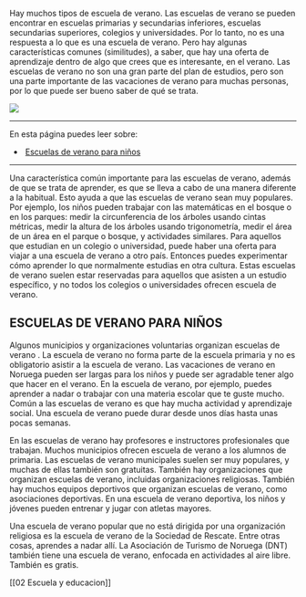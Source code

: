 Hay muchos tipos de escuela de verano. Las escuelas de verano se pueden encontrar en escuelas primarias y secundarias inferiores, escuelas secundarias superiores, colegios y universidades. Por lo tanto, no es una respuesta a lo que es una escuela de verano. Pero hay algunas características comunes (similitudes), a saber, que hay una oferta de aprendizaje dentro de algo que crees que es interesante, en el verano. Las escuelas de verano no son una gran parte del plan de estudios, pero son una parte importante de las vacaciones de verano para muchas personas, por lo que puede ser bueno saber de qué se trata.

![](https://cdn.kursoria.no/pensum/elements/-_fvgbhn.jpg)

---

En esta página puedes leer sobre:

-    [Escuelas de verano para niños](#escuelas-de-verano-para-ni%C3%B1os)

---

Una característica común importante para las escuelas de verano, además de que se trata de aprender, es que se lleva a cabo de una manera diferente a la habitual. Esto ayuda a que las escuelas de verano sean muy populares. Por ejemplo, los niños pueden trabajar con las matemáticas en el bosque o en los parques: medir la circunferencia de los árboles usando cintas métricas, medir la altura de los árboles usando trigonometría, medir el área de un área en el parque o bosque, y actividades similares. Para aquellos que estudian en un colegio o universidad, puede haber una oferta para viajar a una escuela de verano a otro país. Entonces puedes experimentar cómo aprender lo que normalmente estudias en otra cultura. Estas escuelas de verano suelen estar reservadas para aquellos que asisten a un estudio específico, y no todos los colegios o universidades ofrecen escuela de verano.

## ESCUELAS DE VERANO PARA NIÑOS

Algunos municipios y organizaciones voluntarias organizan escuelas de verano . La escuela de verano no forma parte de la escuela primaria y no es obligatorio asistir a la escuela de verano. Las vacaciones de verano en Noruega pueden ser largas para los niños y puede ser agradable tener algo que hacer en el verano. En la escuela de verano, por ejemplo, puedes aprender a nadar o trabajar con una materia escolar que te guste mucho. Común a las escuelas de verano es que hay mucha actividad y aprendizaje social. Una escuela de verano puede durar desde unos días hasta unas pocas semanas.

En las escuelas de verano hay profesores e instructores profesionales que trabajan. Muchos municipios ofrecen escuela de verano a los alumnos de primaria. Las escuelas de verano municipales suelen ser muy populares, y muchas de ellas también son gratuitas. También hay organizaciones que organizan escuelas de verano, incluidas organizaciones religiosas. También hay muchos equipos deportivos que organizan escuelas de verano, como asociaciones deportivas. En una escuela de verano deportiva, los niños y jóvenes pueden entrenar y jugar con atletas mayores.

Una escuela de verano popular que no está dirigida por una organización religiosa es la escuela de verano de la Sociedad de Rescate. Entre otras cosas, aprendes a nadar allí. La Asociación de Turismo de Noruega (DNT) también tiene una escuela de verano, enfocada en actividades al aire libre. También es gratis.

[[02 Escuela y educacion]]